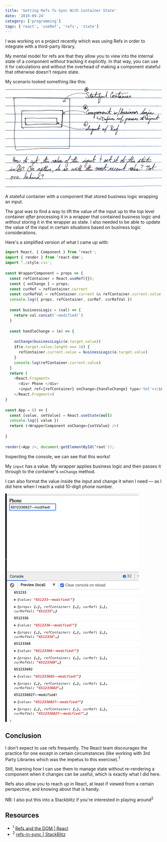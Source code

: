 ```yaml
---
title: 'Getting Refs To Sync With Container State'
date: '2019-09-24'
category: ['programming']
tags: ['react', 'useRef', 'refs', 'state']
---
```


I was working on a project recently which was using Refs in order to integrate with a third-party library.

My mental model for refs are that they allow you to view into the internal state of a component _without_ tracking it explicitly. In that way, you can use it for calculations and without the overhead of making a component stateful that otherwise doesn't require state.

My scenario looked something like this:
![Sketch example](./ref-container.png)

A stateful container with a component that stored business logic wrapping an input.

The goal was to find a way to lift the value of the input up to the top level container _after_ processing it in a wrapper that contained business logic and _without_ storing it in the wrapper as state. I also needed to be able to update the value of the input in certain situations based on business logic considerations.

Here's a simplified version of what I came up with:

```javascript
import React, { Component } from ‘react';
import { render } from ‘react-dom';
import ‘./style.css';

const WrapperComponent = props => {
  const refContainer = React.useRef({});
  const { onChange } = props;
  const curRef = refContainer.current
  const curRefVal = refContainer.current && refContainer.current.value;
  console.log({ props, refContainer, curRef, curRefVal })

  const businessLogic = (val) => {
    return val.concat(`—modified!`)
  }

  const handleChange = (e) => {

    onChange(businessLogic(e.target.value))
    if(e.target.value.length === 10) {
      refContainer.current.value = businessLogic(e.target.value)
    }
    console.log(refContainer.current.value)
  }
  return (
    <React.Fragment>
      <div> Phone </div>
      <input ref={refContainer} onChange={handleChange} type='tel'></input>
    </React.Fragment>)
}

const App = () => {
  const [value, setValue] = React.useState(null)
  console.log({ value })
  return (<WrapperComponent onChange={setValue} />)

}

render(<App />, document.getElementById(‘root'));
```

Inspecting the console, we can see that this works!

My `input` has a value. My wrapper applies business logic and then passes it through to the container's `onChange` method.

I can also format the value inside the input and change it when I need — as I did here when I reach a valid 10-digit phone number.

![A modified ref](./ref-modified.png)

## Conclusion

I don't expect to use refs frequently. The React team discourages the practice for one except in certain circumstances (like working with 3rd Party Libraries which was the impetus to this exercise).<sup>1</sup>

Still, learning _how_ I can use them to manage state without re-rendering a component when it changes can be useful, which is exactly what I did here.

Refs also allow you to reach _up_ in React, at least if viewed from a certain perspective, and knowing about that is handy.

NB: I also put this into a Stackblitz if you're interested in playing around<sup>2</sup>

## Resources

- <sup>1</sup> [Refs and the DOM | React](https://reactjs.org/docs/refs-and-the-dom.html)
- <sup>2</sup> [refs-in-sync | StackBlitz](https://stackblitz.com/edit/refs-in-sync)
